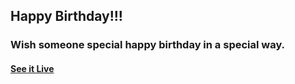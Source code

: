 ## Happy Birthday!!!

### Wish someone special happy birthday in a special way.

#### [See it Live](https://hackelite01.github.io/happy-birthday/)



